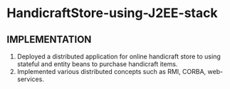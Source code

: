 # HandicraftStore-using-J2EE-stack

## IMPLEMENTATION
1. Deployed a distributed application for online handicraft store to using stateful and entity beans to purchase handicraft items.
2. Implemented various distributed concepts such as RMI, CORBA, web-services.

